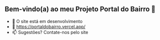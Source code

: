 ## Bem-vindo(a) ao meu Projeto Portal do Bairro 👋

- 🤔 O site está em desenvolvimento
- 💬 https://portaldobairro.vercel.app/
- 📫 Sugestões? Contate-nos pelo site

<!--
**portaldobairro/portaldobairro** is a ✨ _special_ ✨ repository because its `README.md` (this file) appears on your GitHub profile.

Here are some ideas to get you started:

- 🔭 I’m currently working on ...
- 🌱 I’m currently learning ...
- 👯 I’m looking to collaborate on ...
- 🤔 I’m looking for help with ...
- 💬 Ask me about ...
- 📫 How to reach me: ...
- 😄 Pronouns: ...
- ⚡ Fun fact: ...
-->
